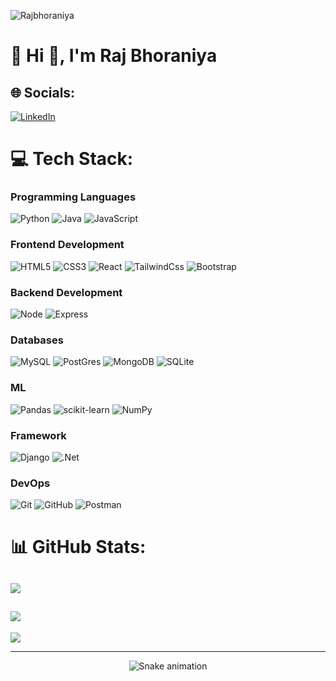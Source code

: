 <p align="left"> <img src="https://komarev.com/ghpvc/?username=RAJBHORANIYA99&label=Profile%20views&color=0e75b6&style=flat" alt="Rajbhoraniya" /> </p> 


# 💫 Hi 👋, I'm Raj Bhoraniya


## 🌐 Socials:
[![LinkedIn](https://img.shields.io/badge/LinkedIn-%230077B5.svg?logo=linkedin&logoColor=white)](https://linkedin.com/in/raj-bhoraniya-a2a37a2b1)  

# 💻 Tech Stack:

### Programming Languages
![Python](https://img.shields.io/badge/Python-FFD43B?style=for-the-badge&logo=python&logoColor=blue)
![Java](https://img.shields.io/badge/java-%23ED8B00.svg?style=for-the-badge&logo=openjdk&logoColor=white)
![JavaScript](https://img.shields.io/badge/JavaScript-323330?style=for-the-badge&logo=javascript&logoColor=F7DF1E)


### Frontend Development
![HTML5](https://img.shields.io/badge/HTML5-E34F26?style=for-the-badge&logo=html5&logoColor=white)
![CSS3](https://img.shields.io/badge/CSS3-1572B6?style=for-the-badge&logo=css3&logoColor=white)
![React](https://img.shields.io/badge/React-20232A?style=for-the-badge&logo=react&logoColor=61DAFB)
![TailwindCss](https://img.shields.io/badge/Tailwind_CSS-38B2AC?style=for-the-badge&logo=tailwind-css&logoColor=white)
![Bootstrap](https://img.shields.io/badge/bootstrap-%238511FA.svg?style=for-the-badge&logo=bootstrap&logoColor=white)


### Backend Development
![Node](https://img.shields.io/badge/Node%20js-339933?style=for-the-badge&logo=nodedotjs&logoColor=white)
![Express](https://img.shields.io/badge/Express%20js-000000?style=for-the-badge&logo=express&logoColor=white)


### Databases
![MySQL](https://img.shields.io/badge/MySQL-005C84?style=for-the-badge&logo=mysql&logoColor=white)
![PostGres](https://img.shields.io/badge/PostgreSQL-316192?style=for-the-badge&logo=postgresql&logoColor=white)
![MongoDB](https://img.shields.io/badge/MongoDB-4EA94B?style=for-the-badge&logo=mongodb&logoColor=white)
![SQLite](https://img.shields.io/badge/sqlite-%2307405e.svg?style=for-the-badge&logo=sqlite&logoColor=white)

### ML
![Pandas](https://img.shields.io/badge/pandas-%23150458.svg?style=for-the-badge&logo=pandas&logoColor=white)
![scikit-learn](https://img.shields.io/badge/scikit--learn-%23F7931E.svg?style=for-the-badge&logo=scikit-learn&logoColor=white)
![NumPy](https://img.shields.io/badge/numpy-%23013243.svg?style=for-the-badge&logo=numpy&logoColor=white)

### Framework
![Django](https://img.shields.io/badge/Django-092E20?style=for-the-badge&logo=django&logoColor=green)
![.Net](https://img.shields.io/badge/.NET-5C2D91?style=for-the-badge&logo=.net&logoColor=white)

### DevOps
![Git](https://img.shields.io/badge/git-%23F05033.svg?style=for-the-badge&logo=git&logoColor=white)
![GitHub](https://img.shields.io/badge/github-%23121011.svg?style=for-the-badge&logo=github&logoColor=white)
![Postman](https://img.shields.io/badge/Postman-FF6C37?style=for-the-badge&logo=Postman&logoColor=white)


# 📊 GitHub Stats:
![](https://github-readme-stats.vercel.app/api?username=RAJBHORANIYA99&theme=dark&hide_border=false&include_all_commits=true&count_private=false)
---
![](https://nirzak-streak-stats.vercel.app/?user=RAJBHORANIYA99&theme=dark&hide_border=false)
---
![](https://github-readme-stats.vercel.app/api/top-langs/?username=RAJBHORANIYA99&theme=dark&hide_border=false&include_all_commits=true&count_private=false&layout=compact)

---
<div align="center">
  <img src="https://profile-readme-generator.com/assets/snake.svg" alt="Snake animation" />
</div>
